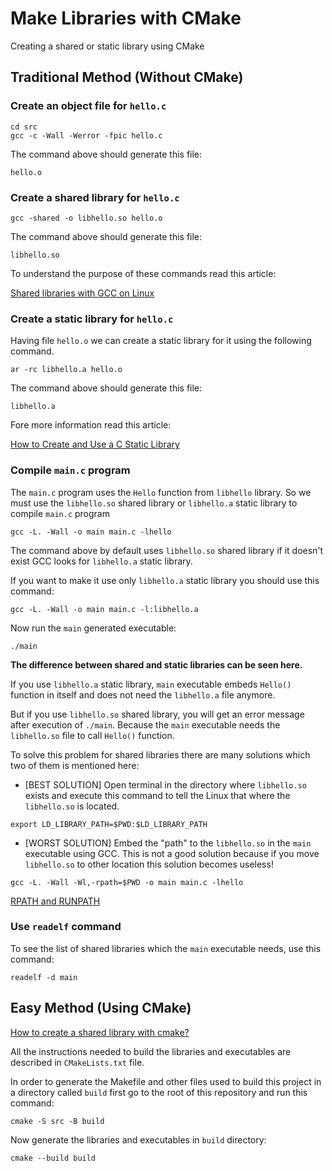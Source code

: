 # Make Libraries with CMake

Creating a shared or static library using CMake

## Traditional Method (Without CMake)

### Create an object file for `hello.c`

```console
cd src
gcc -c -Wall -Werror -fpic hello.c
```

The command above should generate this file:

```
hello.o
```
### Create a shared library for `hello.c`

```console
gcc -shared -o libhello.so hello.o
```

The command above should generate this file:

```
libhello.so
```
To understand the purpose of these commands read this article:

[Shared libraries with GCC on Linux](https://www.cprogramming.com/tutorial/shared-libraries-linux-gcc.html)

### Create a static library for `hello.c`

Having file `hello.o` we can create a static library for it using the following command.

```console
ar -rc libhello.a hello.o 
```

The command above should generate this file:

```
libhello.a
```

Fore more information read this article:

[How to Create and Use a C Static Library](https://medium.com/@eightlimbed/how-to-create-and-use-a-c-static-library-eec33d502aeb)

### Compile `main.c` program 

The `main.c` program uses the `Hello` function from `libhello` library. So we must use the `libhello.so` shared library or `libhello.a` static library to compile `main.c` program

```console
gcc -L. -Wall -o main main.c -lhello
```

The command above by default uses `libhello.so` shared library if it doesn't exist GCC looks for `libhello.a` static library.

If you want to make it use only `libhello.a` static library you should use this command:

```console
gcc -L. -Wall -o main main.c -l:libhello.a
```

Now run the `main` generated executable:

```console
./main
```

**The difference between shared and static libraries can be seen here.**

If you use `libhello.a` static library, `main` executable embeds `Hello()` function in itself and does not need the `libhello.a` file anymore.

But if you use `libhello.so` shared library, you will get an error message after execution of `./main`. Because the `main` executable needs the `libhello.so` file to call `Hello()` function.

To solve this problem for shared libraries there are many solutions which two of them is mentioned here:

- [BEST SOLUTION] Open terminal in the directory where `libhello.so` exists and execute this command to tell the Linux that where the `libhello.so` is located.

```console
export LD_LIBRARY_PATH=$PWD:$LD_LIBRARY_PATH
```
- [WORST SOLUTION] Embed the "path" to the `libhello.so` in the `main` executable using GCC.
This is not a good solution because if you move `libhello.so` to other location this solution becomes useless!

```console
gcc -L. -Wall -Wl,-rpath=$PWD -o main main.c -lhello
```

[RPATH and RUNPATH](http://blog.tremily.us/posts/rpath/)

### Use `readelf` command

To see the list of shared libraries which the `main` executable needs, use this command:

```console
readelf -d main
```

## Easy Method (Using CMake)

[How to create a shared library with cmake?](https://stackoverflow.com/questions/17511496/how-to-create-a-shared-library-with-cmake)

All the instructions needed to build the libraries and executables are described in `CMakeLists.txt` file.



In order to generate the Makefile and other files used to
build this project in a directory called `build` first go to the root of this repository and run this command:

```console
cmake -S src -B build
```

Now generate the libraries and executables in `build` directory:

```console
cmake --build build
```
